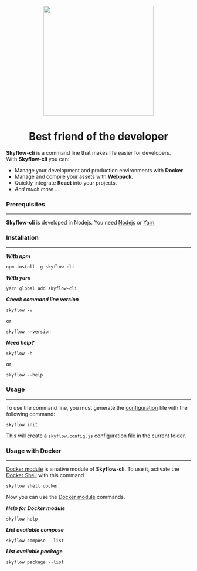 <div align="center">
    <a href="https://skyflow.io/">
        <img width="300" src="resources/images/skyflow.png">
    </a>
</div>

<h1 align="center">Best friend of the developer</h1>

**Skyflow-cli** is a command line that makes life easier for developers.
<br />
With **Skyflow-cli** you can:

- Manage your development and production environments with **Docker**.
- Manage and compile your assets with **Webpack**.
- Quickly integrate **React** into your projects.
- _And much more ..._

### Prerequisites

------------

**Skyflow-cli** is developed in Nodejs. You need [Nodejs](https://nodejs.org) or [Yarn](https://yarnpkg.com).


### Installation

------------

_**With npm**_

```
npm install -g skyflow-cli
```

_**With yarn**_

```
yarn global add skyflow-cli
```

_**Check command line version**_

```
skyflow -v
```

or 

```
skyflow --version
```

_**Need help?**_

```
skyflow -h
```

or 

```
skyflow --help
```

### Usage

------------

To use the command line, you must generate the [configuration](./documentation/CONFIG.md) file with the following command:

```
skyflow init
```

This will create a `skyflow.config.js` configuration file in the current folder.


### Usage with Docker

------------

[Docker module](./documentation/modules/DOCKER.md) is a native module of **Skyflow-cli**. To use it, activate the [Docker Shell](./documentation/SHELL.md) with this command

```
skyflow shell docker
```

Now you can use the [Docker module](./documentation/modules/DOCKER.md) commands.

_**Help for Docker module**_

```
skyflow help
```

_**List available compose**_

```
skyflow compose --list
```

_**List available package**_

```
skyflow package --list
```